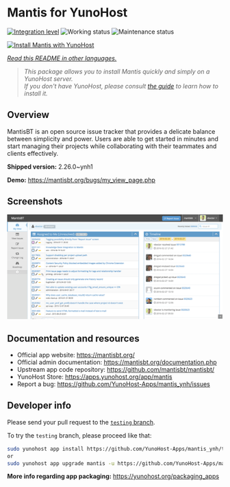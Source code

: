 <!--
N.B.: This README was automatically generated by <https://github.com/YunoHost/apps/tree/master/tools/readme_generator>
It shall NOT be edited by hand.
-->

# Mantis for YunoHost

[![Integration level](https://dash.yunohost.org/integration/mantis.svg)](https://ci-apps.yunohost.org/ci/apps/mantis/) ![Working status](https://ci-apps.yunohost.org/ci/badges/mantis.status.svg) ![Maintenance status](https://ci-apps.yunohost.org/ci/badges/mantis.maintain.svg)

[![Install Mantis with YunoHost](https://install-app.yunohost.org/install-with-yunohost.svg)](https://install-app.yunohost.org/?app=mantis)

*[Read this README in other languages.](./ALL_README.md)*

> *This package allows you to install Mantis quickly and simply on a YunoHost server.*  
> *If you don't have YunoHost, please consult [the guide](https://yunohost.org/install) to learn how to install it.*

## Overview

MantisBT is an open source issue tracker that provides a delicate balance between simplicity and power. Users are able to get started in minutes and start managing their projects while collaborating with their teammates and clients effectively. 

**Shipped version:** 2.26.0~ynh1

**Demo:** <https://mantisbt.org/bugs/my_view_page.php>

## Screenshots

![Screenshot of Mantis](./doc/screenshots/modern_my_view.png)

## Documentation and resources

- Official app website: <https://mantisbt.org/>
- Official admin documentation: <https://mantisbt.org/documentation.php>
- Upstream app code repository: <https://github.com/mantisbt/mantisbt/>
- YunoHost Store: <https://apps.yunohost.org/app/mantis>
- Report a bug: <https://github.com/YunoHost-Apps/mantis_ynh/issues>

## Developer info

Please send your pull request to the [`testing` branch](https://github.com/YunoHost-Apps/mantis_ynh/tree/testing).

To try the `testing` branch, please proceed like that:

```bash
sudo yunohost app install https://github.com/YunoHost-Apps/mantis_ynh/tree/testing --debug
or
sudo yunohost app upgrade mantis -u https://github.com/YunoHost-Apps/mantis_ynh/tree/testing --debug
```

**More info regarding app packaging:** <https://yunohost.org/packaging_apps>
